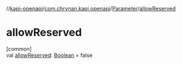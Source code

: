 //[kapi-openapi](../../../index.md)/[com.chrynan.kapi.openapi](../index.md)/[Parameter](index.md)/[allowReserved](allow-reserved.md)

# allowReserved

[common]\
val [allowReserved](allow-reserved.md): [Boolean](https://kotlinlang.org/api/latest/jvm/stdlib/kotlin/-boolean/index.html) = false
